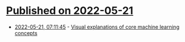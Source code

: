 # [Published on 2022-05-21](index.md)

* [2022-05-21, 07:11:45](https://news.ycombinator.com/item?id=31455919) - [Visual explanations of core machine learning concepts](https://mlu-explain.github.io/)
